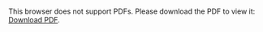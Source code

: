 <object data="christ-in-song/CIS1908pdfs/851.pdf" type="application/pdf" width="100%" height="1024px">
    <embed src="christ-in-song/CIS1908pdfs/851.pdf">
        <p>This browser does not support PDFs. Please download the PDF to view it: <a href="christ-in-song/CIS1908pdfs/851.pdf">Download PDF</a>.</p>
    </embed>
</object>
